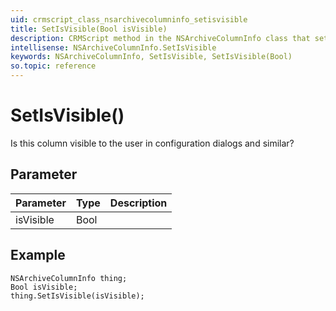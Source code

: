 ```yaml
---
uid: crmscript_class_nsarchivecolumninfo_setisvisible
title: SetIsVisible(Bool isVisible)
description: CRMScript method in the NSArchiveColumnInfo class that sets the visibility of the column
intellisense: NSArchiveColumnInfo.SetIsVisible
keywords: NSArchiveColumnInfo, SetIsVisible, SetIsVisible(Bool)
so.topic: reference
---
```


# SetIsVisible()

Is this column visible to the user in configuration dialogs and similar?

## Parameter

| Parameter | Type | Description |
|---|---|---|
| isVisible | Bool | |

## Example

```crmscript
NSArchiveColumnInfo thing;
Bool isVisible;
thing.SetIsVisible(isVisible);
```
